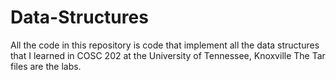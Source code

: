 # Data-Structures
All the code in this repository is code that implement all the data structures that I learned in COSC 202 at the University of Tennessee, Knoxville 
The Tar files are the labs.
